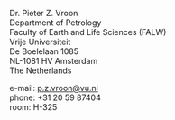 Dr. Pieter Z. Vroon\
Department of Petrology\
Faculty of Earth and Life Sciences (FALW)\
Vrije Universiteit\
De Boelelaan 1085\
NL-1081 HV Amsterdam\
The Netherlands

e-mail: <a href="mailto:p.z.vroon@vu.nl">p.z.vroon@vu.nl</a>\
phone: +31 20 59 87404\
room: H-325